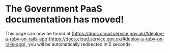 # The Government PaaS documentation has moved!
This page can now be found at [https://docs.cloud.service.gov.uk/#deploy-a-ruby-on-rails-app](https://docs.cloud.service.gov.uk/#deploy-a-ruby-on-rails-app), you will be automatically redirected in 5 seconds.